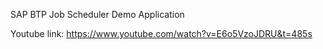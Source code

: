 SAP BTP Job Scheduler Demo Application

Youtube link:
https://www.youtube.com/watch?v=E6o5VzoJDRU&t=485s